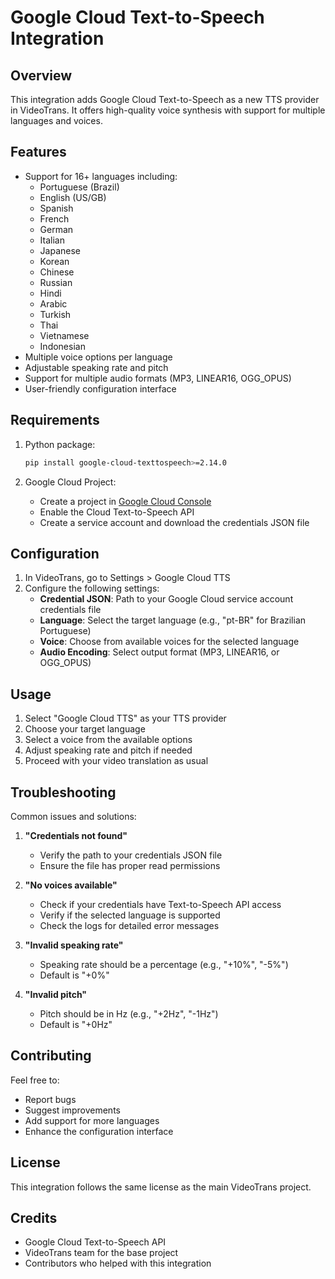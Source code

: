 # Google Cloud Text-to-Speech Integration

## Overview
This integration adds Google Cloud Text-to-Speech as a new TTS provider in VideoTrans. It offers high-quality voice synthesis with support for multiple languages and voices.

## Features
- Support for 16+ languages including:
  - Portuguese (Brazil)
  - English (US/GB)
  - Spanish
  - French
  - German
  - Italian
  - Japanese
  - Korean
  - Chinese
  - Russian
  - Hindi
  - Arabic
  - Turkish
  - Thai
  - Vietnamese
  - Indonesian
- Multiple voice options per language
- Adjustable speaking rate and pitch
- Support for multiple audio formats (MP3, LINEAR16, OGG_OPUS)
- User-friendly configuration interface

## Requirements
1. Python package:
   ```bash
   pip install google-cloud-texttospeech>=2.14.0
   ```

2. Google Cloud Project:
   - Create a project in [Google Cloud Console](https://console.cloud.google.com)
   - Enable the Cloud Text-to-Speech API
   - Create a service account and download the credentials JSON file

## Configuration
1. In VideoTrans, go to Settings > Google Cloud TTS
2. Configure the following settings:
   - **Credential JSON**: Path to your Google Cloud service account credentials file
   - **Language**: Select the target language (e.g., "pt-BR" for Brazilian Portuguese)
   - **Voice**: Choose from available voices for the selected language
   - **Audio Encoding**: Select output format (MP3, LINEAR16, or OGG_OPUS)

## Usage
1. Select "Google Cloud TTS" as your TTS provider
2. Choose your target language
3. Select a voice from the available options
4. Adjust speaking rate and pitch if needed
5. Proceed with your video translation as usual

## Troubleshooting
Common issues and solutions:

1. **"Credentials not found"**
   - Verify the path to your credentials JSON file
   - Ensure the file has proper read permissions

2. **"No voices available"**
   - Check if your credentials have Text-to-Speech API access
   - Verify if the selected language is supported
   - Check the logs for detailed error messages

3. **"Invalid speaking rate"**
   - Speaking rate should be a percentage (e.g., "+10%", "-5%")
   - Default is "+0%"

4. **"Invalid pitch"**
   - Pitch should be in Hz (e.g., "+2Hz", "-1Hz")
   - Default is "+0Hz"

## Contributing
Feel free to:
- Report bugs
- Suggest improvements
- Add support for more languages
- Enhance the configuration interface

## License
This integration follows the same license as the main VideoTrans project.

## Credits
- Google Cloud Text-to-Speech API
- VideoTrans team for the base project
- Contributors who helped with this integration 